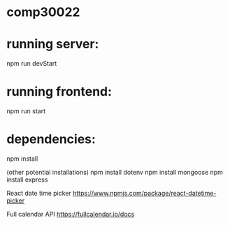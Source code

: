 # comp30022

# running server: 
npm run devStart

# running frontend:
npm run start

# dependencies:
npm install 

(other potential installations)
npm install dotenv
npm install mongoose
npm install express

React date time picker
https://www.npmjs.com/package/react-datetime-picker

Full calendar API
https://fullcalendar.io/docs